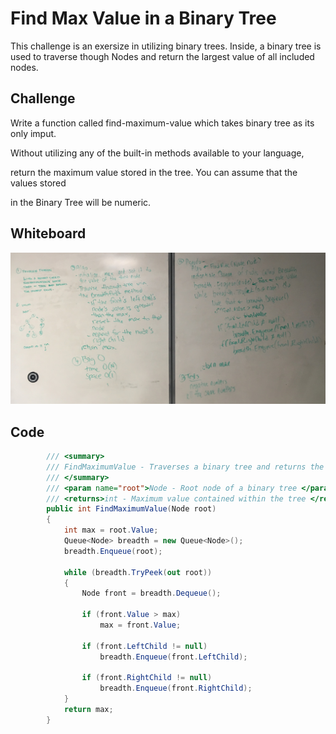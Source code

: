 # Find Max Value in a Binary Tree

This challenge is an exersize in utilizing binary trees. Inside, a binary tree is used to traverse
though Nodes and return the largest value of all included nodes.

## Challenge

Write a function called find-maximum-value which takes binary tree as its only imput.

Without utilizing any of the built-in methods available to your language, 

return the maximum value stored in the tree. You can assume that the values stored 

in the Binary Tree will be numeric.

## Whiteboard

![FindMaxValue](../../assets/find_max_value.jpg)

## Code
```C#
        /// <summary>
        /// FindMaximumValue - Traverses a binary tree and returns the largest Node value within.
        /// </summary>
        /// <param name="root">Node - Root node of a binary tree </param>
        /// <returns>int - Maximum value contained within the tree </returns>
        public int FindMaximumValue(Node root)
        {
            int max = root.Value;
            Queue<Node> breadth = new Queue<Node>();
            breadth.Enqueue(root);

            while (breadth.TryPeek(out root))
            {
                Node front = breadth.Dequeue();

                if (front.Value > max)
                    max = front.Value;

                if (front.LeftChild != null)
                    breadth.Enqueue(front.LeftChild);

                if (front.RightChild != null)
                    breadth.Enqueue(front.RightChild);
            }
            return max;
        }
```
